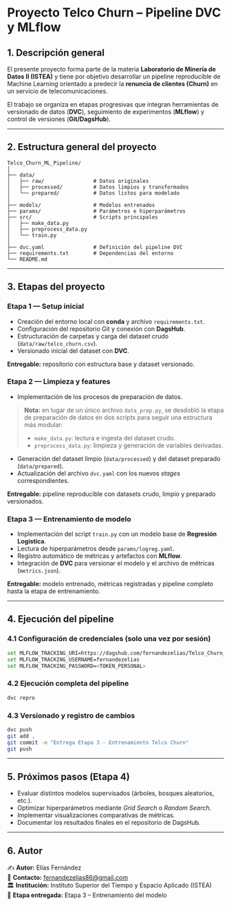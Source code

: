 # Proyecto Telco Churn – Pipeline DVC y MLflow

## 1. Descripción general

El presente proyecto forma parte de la materia **Laboratorio de Minería de Datos II (ISTEA)** y tiene por objetivo desarrollar un pipeline reproducible de Machine Learning orientado a predecir la **renuncia de clientes (Churn)** en un servicio de telecomunicaciones.

El trabajo se organiza en etapas progresivas que integran herramientas de versionado de datos (**DVC**), seguimiento de experimentos (**MLflow**) y control de versiones (**Git/DagsHub**).

---

## 2. Estructura general del proyecto

```
Telco_Churn_ML_Pipeline/
│
├── data/
│   ├── raw/                # Datos originales
│   ├── processed/          # Datos limpios y transformados
│   └── prepared/           # Datos listos para modelado
│
├── models/                 # Modelos entrenados
├── params/                 # Parámetros e hiperparámetros
├── src/                    # Scripts principales
│   ├── make_data.py
│   ├── preprocess_data.py
│   └── train.py
│
├── dvc.yaml                # Definición del pipeline DVC
├── requirements.txt        # Dependencias del entorno
└── README.md
```

---

## 3. Etapas del proyecto

### **Etapa 1 — Setup inicial**
- Creación del entorno local con **conda** y archivo `requirements.txt`.
- Configuración del repositorio Git y conexión con **DagsHub**.
- Estructuración de carpetas y carga del dataset crudo (`data/raw/telco_churn.csv`).
- Versionado inicial del dataset con **DVC**.

**Entregable:** repositorio con estructura base y dataset versionado.


### **Etapa 2 — Limpieza y features**
- Implementación de los procesos de preparación de datos.

> **Nota:** en lugar de un único archivo `data_prep.py`, se desdobló la etapa de preparación de datos en dos scripts para seguir una estructura más modular:
> - `make_data.py`: lectura e ingesta del dataset crudo.
> - `preprocess_data.py`: limpieza y generación de variables derivadas.

- Generación del dataset limpio (`data/processed`) y del dataset preparado (`data/prepared`).
- Actualización del archivo `dvc.yaml` con los nuevos *stages* correspondientes.

**Entregable:** pipeline reproducible con datasets crudo, limpio y preparado versionados.


### **Etapa 3 — Entrenamiento de modelo**
- Implementación del script `train.py` con un modelo base de **Regresión Logística**.
- Lectura de hiperparámetros desde `params/logreg.yaml`.
- Registro automático de métricas y artefactos con **MLflow**.
- Integración de **DVC** para versionar el modelo y el archivo de métricas (`metrics.json`).

**Entregable:** modelo entrenado, métricas registradas y pipeline completo hasta la etapa de entrenamiento.

---

## 4. Ejecución del pipeline

### 4.1 Configuración de credenciales (solo una vez por sesión)
```bash
set MLFLOW_TRACKING_URI=https://dagshub.com/fernandezelias/Telco_Churn_ML_Pipeline.mlflow
set MLFLOW_TRACKING_USERNAME=fernandezelias
set MLFLOW_TRACKING_PASSWORD=<TOKEN_PERSONAL>
```

### 4.2 Ejecución completa del pipeline
```bash
dvc repro
```

### 4.3 Versionado y registro de cambios
```bash
dvc push
git add .
git commit -m "Entrega Etapa 3 - Entrenamiento Telco Churn"
git push
```

---

## 5. Próximos pasos (Etapa 4)

- Evaluar distintos modelos supervisados (árboles, bosques aleatorios, etc.).  
- Optimizar hiperparámetros mediante *Grid Search* o *Random Search*.  
- Implementar visualizaciones comparativas de métricas.  
- Documentar los resultados finales en el repositorio de DagsHub.

---

## 6. Autor

✍️ **Autor:** Elías Fernández  
📧 **Contacto:** fernandezelias86@gmail.com  
🏛️ **Institución:** Instituto Superior del Tiempo y Espacio Aplicado (ISTEA)  
📆 **Etapa entregada:** Etapa 3 – Entrenamiento del modelo
